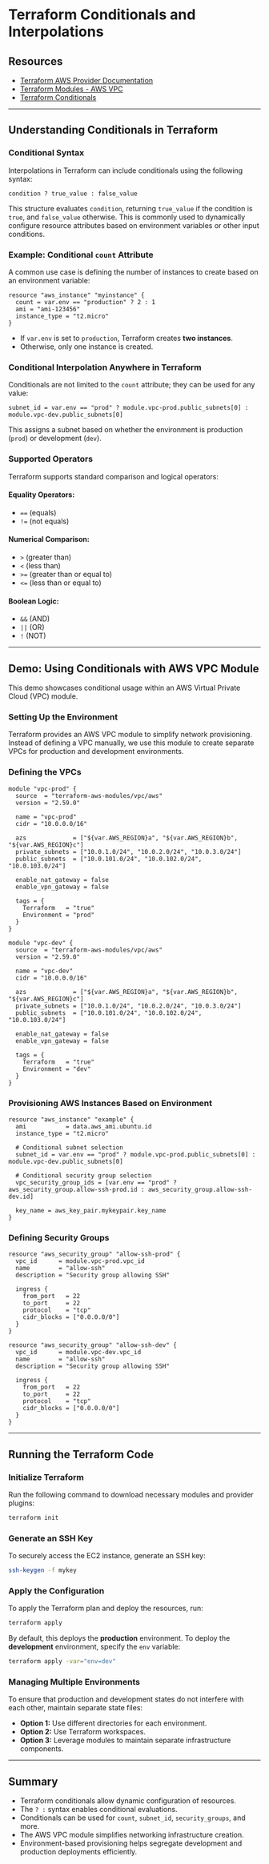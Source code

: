 # Terraform Conditionals and Interpolations

## Resources
- [Terraform AWS Provider Documentation](https://registry.terraform.io/providers/hashicorp/aws/latest/docs)
- [Terraform Modules - AWS VPC](https://registry.terraform.io/modules/terraform-aws-modules/vpc/aws/latest)
- [Terraform Conditionals](https://developer.hashicorp.com/terraform/language/expressions/conditionals)

---

## Understanding Conditionals in Terraform

### Conditional Syntax
Interpolations in Terraform can include conditionals using the following syntax:

```hcl
condition ? true_value : false_value
```

This structure evaluates `condition`, returning `true_value` if the condition is `true`, and `false_value` otherwise. This is commonly used to dynamically configure resource attributes based on environment variables or other input conditions.

### Example: Conditional `count` Attribute
A common use case is defining the number of instances to create based on an environment variable:

```hcl
resource "aws_instance" "myinstance" {
  count = var.env == "production" ? 2 : 1
  ami = "ami-123456"
  instance_type = "t2.micro"
}
```

- If `var.env` is set to `production`, Terraform creates **two instances**.
- Otherwise, only one instance is created.

### Conditional Interpolation Anywhere in Terraform
Conditionals are not limited to the `count` attribute; they can be used for any value:

```hcl
subnet_id = var.env == "prod" ? module.vpc-prod.public_subnets[0] : module.vpc-dev.public_subnets[0]
```

This assigns a subnet based on whether the environment is production (`prod`) or development (`dev`).

### Supported Operators
Terraform supports standard comparison and logical operators:

#### Equality Operators:
- `==` (equals)
- `!=` (not equals)

#### Numerical Comparison:
- `>` (greater than)
- `<` (less than)
- `>=` (greater than or equal to)
- `<=` (less than or equal to)

#### Boolean Logic:
- `&&` (AND)
- `||` (OR)
- `!` (NOT)

---

## Demo: Using Conditionals with AWS VPC Module

This demo showcases conditional usage within an AWS Virtual Private Cloud (VPC) module.

### Setting Up the Environment
Terraform provides an AWS VPC module to simplify network provisioning. Instead of defining a VPC manually, we use this module to create separate VPCs for production and development environments.

### Defining the VPCs

```hcl
module "vpc-prod" {
  source  = "terraform-aws-modules/vpc/aws"
  version = "2.59.0"
  
  name = "vpc-prod"
  cidr = "10.0.0.0/16"
  
  azs             = ["${var.AWS_REGION}a", "${var.AWS_REGION}b", "${var.AWS_REGION}c"]
  private_subnets = ["10.0.1.0/24", "10.0.2.0/24", "10.0.3.0/24"]
  public_subnets  = ["10.0.101.0/24", "10.0.102.0/24", "10.0.103.0/24"]
  
  enable_nat_gateway = false
  enable_vpn_gateway = false
  
  tags = {
    Terraform   = "true"
    Environment = "prod"
  }
}

module "vpc-dev" {
  source  = "terraform-aws-modules/vpc/aws"
  version = "2.59.0"
  
  name = "vpc-dev"
  cidr = "10.0.0.0/16"
  
  azs             = ["${var.AWS_REGION}a", "${var.AWS_REGION}b", "${var.AWS_REGION}c"]
  private_subnets = ["10.0.1.0/24", "10.0.2.0/24", "10.0.3.0/24"]
  public_subnets  = ["10.0.101.0/24", "10.0.102.0/24", "10.0.103.0/24"]
  
  enable_nat_gateway = false
  enable_vpn_gateway = false
  
  tags = {
    Terraform   = "true"
    Environment = "dev"
  }
}
```

### Provisioning AWS Instances Based on Environment

```hcl
resource "aws_instance" "example" {
  ami           = data.aws_ami.ubuntu.id
  instance_type = "t2.micro"

  # Conditional subnet selection
  subnet_id = var.env == "prod" ? module.vpc-prod.public_subnets[0] : module.vpc-dev.public_subnets[0]

  # Conditional security group selection
  vpc_security_group_ids = [var.env == "prod" ? aws_security_group.allow-ssh-prod.id : aws_security_group.allow-ssh-dev.id]

  key_name = aws_key_pair.mykeypair.key_name
}
```

### Defining Security Groups

```hcl
resource "aws_security_group" "allow-ssh-prod" {
  vpc_id      = module.vpc-prod.vpc_id
  name        = "allow-ssh"
  description = "Security group allowing SSH"

  ingress {
    from_port   = 22
    to_port     = 22
    protocol    = "tcp"
    cidr_blocks = ["0.0.0.0/0"]
  }
}

resource "aws_security_group" "allow-ssh-dev" {
  vpc_id      = module.vpc-dev.vpc_id
  name        = "allow-ssh"
  description = "Security group allowing SSH"

  ingress {
    from_port   = 22
    to_port     = 22
    protocol    = "tcp"
    cidr_blocks = ["0.0.0.0/0"]
  }
}
```

---

## Running the Terraform Code

### Initialize Terraform
Run the following command to download necessary modules and provider plugins:

```sh
terraform init
```

### Generate an SSH Key
To securely access the EC2 instance, generate an SSH key:

```sh
ssh-keygen -f mykey
```

### Apply the Configuration
To apply the Terraform plan and deploy the resources, run:

```sh
terraform apply
```

By default, this deploys the **production** environment. To deploy the **development** environment, specify the `env` variable:

```sh
terraform apply -var="env=dev"
```

### Managing Multiple Environments
To ensure that production and development states do not interfere with each other, maintain separate state files:

- **Option 1:** Use different directories for each environment.
- **Option 2:** Use Terraform workspaces.
- **Option 3:** Leverage modules to maintain separate infrastructure components.

---

## Summary
- Terraform conditionals allow dynamic configuration of resources.
- The `? :` syntax enables conditional evaluations.
- Conditionals can be used for `count`, `subnet_id`, `security_groups`, and more.
- The AWS VPC module simplifies networking infrastructure creation.
- Environment-based provisioning helps segregate development and production deployments efficiently.

